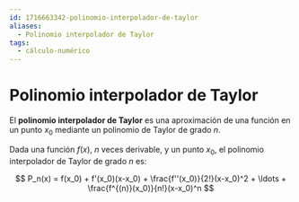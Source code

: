 ```yaml
---
id: 1716663342-polinomio-interpolador-de-taylor
aliases:
  - Polinomio interpolador de Taylor
tags:
  - cálculo-numérico
---
```


# Polinomio interpolador de Taylor

El **polinomio interpolador de Taylor** es una aproximación de una función en un punto $x_0$ mediante un polinomio de Taylor de grado $n$.

Dada una función $f(x)$, $n$ veces derivable, y un punto $x_0$, el polinomio interpolador de Taylor de grado $n$ es:

$$
P_n(x) = f(x_0) + f'(x_0)(x-x_0) + \frac{f''(x_0)}{2!}(x-x_0)^2 + \ldots + \frac{f^{(n)}(x_0)}{n!}(x-x_0)^n
$$
